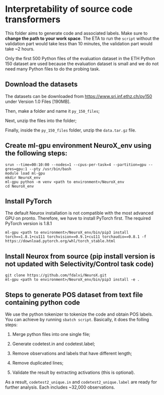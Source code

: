 # Interpretability of source code transformers

This folder aims to generate code and associated labels. Make sure to **change
the path to your work space**. The ETA to run the `script` without the validation
part would take less than 10 minutes, the validation part would take ~2 hours.

Only the first 500 Python files of the evaluation dataset in the ETH Python 150 dataset
are used because the evaluation dataset is small and we do not need many Python files
to do the probing task.

## Download the datasets

The datasets can be downloaded from https://www.sri.inf.ethz.ch/py150 under
Version 1.0 Files [190MB].

Then, make a folder and name it `py_150_files`;

Next, unzip the files into the folder;

Finally, inside the `py_150_files` folder, unzip the `data.tar.gz` file.


## Create ml-gpu environment NeuroX_env using the following steps:
```
srun --time=00:10:00 --nodes=1 --cpus-per-task=4 --partition=gpu --gres=gpu:1 --pty /usr/bin/bash  
module load ml-gpu  
mkdir NeuroX_env  
ml-gpu python -m venv <path to environment>/NeuroX_env  
cd NeuroX_env
```
## Install PyTorch

The default Neurox installation is not compatible with the most advanced GPU on
pronto. Therefore, we have to install PyTorch first. The required PyTorch version
is 1.8.1
```
ml-gpu <path to environment>/NeuroX_env/bin/pip3 install torch==1.8.1+cu111 torchvision==0.9.1+cu111 torchaudio==0.8.1 -f https://download.pytorch.org/whl/torch_stable.html
```

## Install Neurox from source (pip install version is not updated with Selectivity/Control task code)
```
git clone https://github.com/fdalvi/NeuroX.git  
ml-gpu <path to environment>/NeuroX_env/bin/pip3 install -e .  
```   

## Steps to generate POS dataset from text file containing python code  
We use the python tokenizer to tokenize the code and obtain POS labels. You can
achieve by running `sbatch script`. Basically, it does the folling steps:

1. Merge python files into one single file;

2. Generate codetest.in and codetest.label;

3. Remove observations and labels that have different length;

4. Remove duplicated lines;

5. Validate the result by extracting activations (this is optional).

As a result, `codetest2_unique.in` and `codetest2_unique.label` are ready for
further analysis. Each includes ~32,000 observations.
